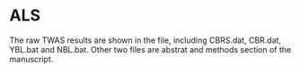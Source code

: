 # ALS
The raw TWAS results are shown in the file, including CBRS.dat, CBR.dat, YBL.bat and NBL.bat.  Other two files are abstrat and methods section of the manuscript. 
